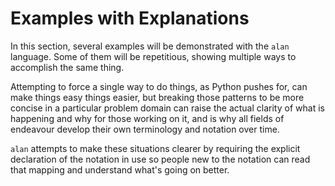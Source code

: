 # Examples with Explanations

In this section, several examples will be demonstrated with the `alan` language. Some of them will be repetitious, showing multiple ways to accomplish the same thing.

Attempting to force a single way to do things, as Python pushes for, can make things easy things easier, but breaking those patterns to be more concise in a particular problem domain can raise the actual clarity of what is happening and why for those working on it, and is why all fields of endeavour develop their own terminology and notation over time.

`alan` attempts to make these situations clearer by requiring the explicit declaration of the notation in use so people new to the notation can read that mapping and understand what's going on better.

